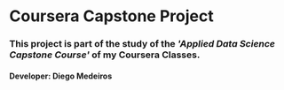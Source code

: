 # Coursera Capstone Project
### This project is part of the study of the <em>'Applied Data Science Capstone Course'</em> of my Coursera Classes.
#### Developer: Diego Medeiros 
